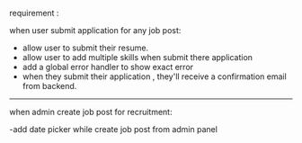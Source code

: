 requirement :

when user submit application for any job post:

- allow user to submit their resume.
- allow user to add multiple skills when submit there application
- add a global error handler to show exact error
- when they submit their application , they'll receive a confirmation email from backend.

---

when admin create job post for recruitment:

-add date picker while create job post from admin panel
